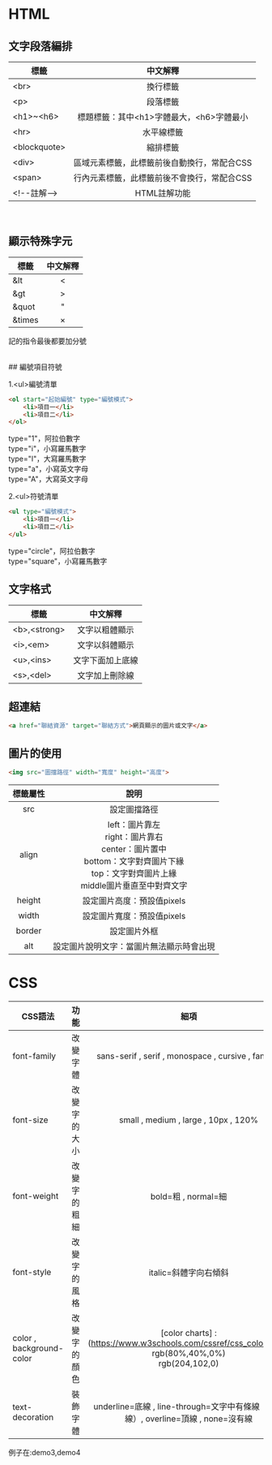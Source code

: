 # HTML

##  文字段落編排

|標籤        | 中文解釋  |
| ------------- | :-----:|
|&lt;br&gt;|換行標籤|
|&lt;p&gt;|段落標籤|
|&lt;h1&gt;~&lt;h6&gt;|標題標籤：其中&lt;h1&gt;字體最大，&lt;h6&gt;字體最小|
|&lt;hr&gt;|水平線標籤|
|&lt;blockquote&gt;|縮排標籤|
|&lt;div&gt;|區域元素標籤，此標籤前後自動換行，常配合CSS|
|&lt;span&gt;|行內元素標籤，此標籤前後不會換行，常配合CSS|
|&lt;!--註解--&gt;|HTML註解功能|


<br>

## 顯示特殊字元
|標籤| 中文解釋  |
| ------------- | :-----:|
|&lt|&lt;|
|&gt|&gt;|
|&quot|&quot;|
|&times|&times;|
記的指令最後都要加分號

<br>
##  編號項目符號

1.&lt;ul&gt;編號清單
<br>
```HTML
<ol start="起始編號" type="編號模式">
    <li>項目一</li>
    <li>項目二</li>
</ol>
```
type=&quot;1&quot;，阿拉伯數字<br>
type=&quot;i&quot;，小寫羅馬數字<br>
type=&quot;I&quot;，大寫羅馬數字<br>
type=&quot;a&quot;，小寫英文字母<br>
type=&quot;A&quot;，大寫英文字母<br>



2.&lt;ul&gt;符號清單
<br>
```HTML
<ul type="編號模式">
    <li>項目一</li>
    <li>項目二</li>
</ul>
```
type=&quot;circle&quot;，阿拉伯數字<br>
type=&quot;square&quot;，小寫羅馬數字<br>


## 文字格式
|標籤| 中文解釋  |
| ------------- | :-----:|
|&lt;b&gt;,&lt;strong&gt;|文字以粗體顯示|
|&lt;i&gt;,&lt;em&gt;|文字以斜體顯示|
|&lt;u&gt;,&lt;ins&gt;|文字下面加上底線|
|&lt;s&gt;,&lt;del&gt;|文字加上刪除線|

##  超連結
```HTML
<a href="聯結資源" target="聯結方式">網頁顯示的圖片或文字</a>
```


##  圖片的使用
```HTML
<img src="圖擋路徑" width="寬度" height="高度">
```
|標籤屬性|說明|
|:------:|:------:|
|src|設定圖擋路徑|
|align|left：圖片靠左<br>right：圖片靠右<br>center：圖片置中<br>bottom：文字對齊圖片下緣<br>top：文字對齊圖片上緣<br>middle圖片垂直至中對齊文字|
|height|設定圖片高度：預設值pixels|
|width|設定圖片寬度：預設值pixels|
|border|設定圖片外框|
|alt|設定圖片說明文字：當圖片無法顯示時會出現|

# CSS

|CSS語法       | 功能           | 細項  |
| ------------- |:-------------:| :-----:|
|font-family|改變字體|sans-serif , serif , monospace , cursive , fantasy|
|font-size|改變字的大小| small , medium , large , 10px , 120%|
|font-weight|改變字的粗細| bold=粗 , normal=細|
|font-style|改變字的風格|italic=斜體字向右傾斜|
|color , background-color|改變字的顏色|[color charts] : (https://www.w3schools.com/cssref/css_colors.asp) <br> rgb(80%,40%,0%) <br>rgb(204,102,0)|
|text-decoration|裝飾字體|underline=底線 , line-through=文字中有條線（刪除線）, overline=頂線 , none=沒有線 |

例子在:demo3,demo4

